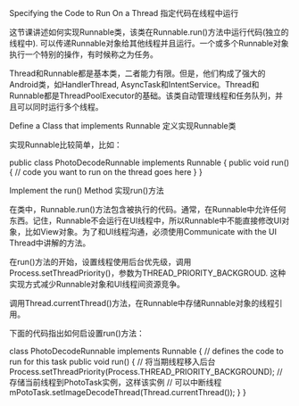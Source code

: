 Specifying the Code to Run On a Thread 指定代码在线程中运行

这节课讲述如何实现Runnable类，该类在Runnable.run()方法中运行代码(独立的线程中). 可以传递Runnable对象给其他线程并且运行。一个或多个Runnable对象执行一个特别的操作，有时候称之为任务。

Thread和Runnable都是基本类，二者能力有限。但是，他们构成了强大的Android类，如HandlerThread, AsyncTask和IntentService。Thread和Runnable都是ThreadPoolExecutor的基础。该类自动管理线程和任务队列，并且可以同时运行多个线程。


Define a Class that implements Runnable 定义实现Runnable类

实现Runnable比较简单，比如：

public class PhotoDecodeRunnable implements Runnable {
	public void run() {
      // code you want to run on the thread goes here
	}
}


Implement the run() Method 实现run()方法

在类中，Runnable.run()方法包含被执行的代码。通常，在Runnable中允许任何东西。记住，Runnable不会运行在UI线程中，所以Runnable中不能直接修改UI对象，比如View对象。为了和UI线程沟通，必须使用Communicate with the UI Thread中讲解的方法。

在run()方法的开始，设置线程使用后台优先级，调用Process.setThreadPriority()，参数为THREAD_PRIORITY_BACKGROUD. 这种实现方式减少Runnable对象和UI线程间资源竞争。

调用Thread.currentThread()方法，在Runnable中存储Runnable对象的线程引用。

下面的代码指出如何启设置run()方法：

class PhotoDecodeRunnable implements Runnable {
	// defines the code to run for this task
	public void run() {
		// 将当期线程移入后台
		Process.setThreadPriority(Process.THREAD_PRIORITY_BACKGROUND);
		// 存储当前线程到PhotoTask实例，这样该实例
		// 可以中断线程
		mPotoTask.setImageDecodeThread(Thread.currentThread());
	}
}